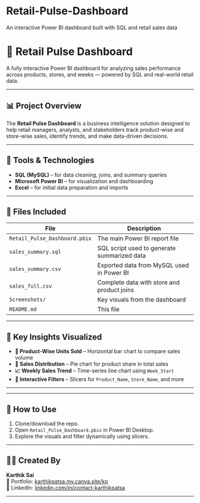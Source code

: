 # Retail-Pulse-Dashboard
An interactive Power BI dashboard built with SQL and retail sales data


# 🛒 Retail Pulse Dashboard

A fully interactive Power BI dashboard for analyzing sales performance across products, stores, and weeks — powered by SQL and real-world retail data.

---

## 📊 Project Overview

The **Retail Pulse Dashboard** is a business intelligence solution designed to help retail managers, analysts, and stakeholders track product-wise and store-wise sales, identify trends, and make data-driven decisions.

---

## 🧠 Tools & Technologies

- **SQL (MySQL)** – for data cleaning, joins, and summary queries
- **Microsoft Power BI** – for visualization and dashboarding
- **Excel** – for initial data preparation and imports

---

## 📁 Files Included

| File | Description |
|------|-------------|
| `Retail_Pulse_Dashboard.pbix` | The main Power BI report file |
| `sales_summary.sql` | SQL script used to generate summarized data |
| `sales_summary.csv` | Exported data from MySQL used in Power BI |
| `sales_full.csv` | Complete data with store and product joins |
| `Screenshots/` | Key visuals from the dashboard |
| `README.md` | This file |

---

## 📌 Key Insights Visualized

- **🧺 Product-Wise Units Sold** – Horizontal bar chart to compare sales volume
- **🥧 Sales Distribution** – Pie chart for product share in total sales
- **📈 Weekly Sales Trend** – Time-series line chart using `Week_Start`
- **🔘 Interactive Filters** – Slicers for `Product_Name`, `Store_Name`, and more

---

---

## 🚀 How to Use

1. Clone/download the repo.
2. Open `Retail_Pulse_Dashboard.pbix` in Power BI Desktop.
3. Explore the visuals and filter dynamically using slicers.

---

## 👨‍💻 Created By

**Karthik Sai**  
💼 Portfolio: [karthikpatsa.my.canva.site/kp](https://karthikpatsa.my.canva.site/kp)  
🔗 LinkedIn: [linkedin.com/in/contact-karthikpatsa](https://linkedin.com/in/contact-karthikpatsa)

---

